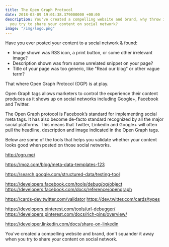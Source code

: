 ```yaml
---
title: The Open Graph Protocol
date: 2018-03-09 19:01:38.379000000 +00:00
description: You've created a compelling website and brand, why throw it away when
  you try to share your content on social network?
image: "/img/logo.png"
---
```


Have you ever posted your content to a social network & found:

- Image shown was RSS icon, a print button, or some other irrelevant image?
- Description shown was from some unrelated snippet on your page?
- Title of your page was too generic, like "Read our blog" or other vague term? 

That where Open Graph Protocol (OGP) is at play. 

Open Graph tags allows marketers to control the experience their content produces as it shows up on social networks including Google+, Facebook and Twitter. 

The Open Graph protocol is Facebook’s standard for implementing social meta tags. It has also become de-facto standard recognized by all the major social platforms. This means that Twitter, LinkedIn and Google+ will often pull the headline, description and image indicated in the Open Graph tags.

Below are some of the tools that helps you validate whether your content looks good when posted on those social networks. 

http://ogp.me/

https://moz.com/blog/meta-data-templates-123

https://search.google.com/structured-data/testing-tool

https://developers.facebook.com/tools/debug/og/object 
https://developers.facebook.com/docs/reference/opengraph

https://cards-dev.twitter.com/validator 
https://dev.twitter.com/cards/types

https://developers.pinterest.com/tools/url-debugger/ 
https://developers.pinterest.com/docs/rich-pins/overview/

https://developer.linkedin.com/docs/share-on-linkedin

You've created a compelling website and brand, don't squander it away when you try to share your content on social network.
